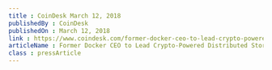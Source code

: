 ```yaml
---
title : CoinDesk March 12, 2018
publishedBy : CoinDesk
publishedOn : March 12, 2018
link : https://www.coindesk.com/former-docker-ceo-to-lead-crypto-powered-distributed-storage-startup
articleName : Former Docker CEO to Lead Crypto-Powered Distributed Storage Startup
class : pressArticle
---
```

